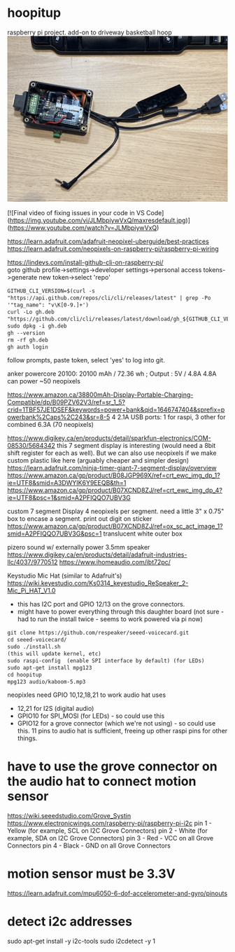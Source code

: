 # hoopitup
raspberry pi project. add-on to driveway basketball hoop
![hardware](hoopitup.jpg)

[![Final video of fixing issues in your code in VS Code]
(https://img.youtube.com/vi/JLMbpiywVxQ/maxresdefault.jpg)]
(https://www.youtube.com/watch?v=JLMbpiywVxQ)

https://learn.adafruit.com/adafruit-neopixel-uberguide/best-practices
https://learn.adafruit.com/neopixels-on-raspberry-pi/raspberry-pi-wiring

https://lindevs.com/install-github-cli-on-raspberry-pi/<BR>
goto github profile->settings->developer settings->personal access tokens->generate new token->select 'repo'<BR>
```
GITHUB_CLI_VERSION=$(curl -s "https://api.github.com/repos/cli/cli/releases/latest" | grep -Po '"tag_name": "v\K[0-9.]+')
curl -Lo gh.deb "https://github.com/cli/cli/releases/latest/download/gh_${GITHUB_CLI_VERSION}_linux_armv6.deb"
sudo dpkg -i gh.deb
gh --version
rm -rf gh.deb
gh auth login
```
follow prompts, paste token, select 'yes' to log into git.

anker powercore 20100: 20100 mAh / 72.36 wh ; Output : 5V / 4.8A
4.8A can power ~50 neopixels

https://www.amazon.ca/38800mAh-Display-Portable-Charging-Compatible/dp/B09PZV62V3/ref=sr_1_5?crid=1TBF57JE1DSEF&keywords=power+bank&qid=1646747404&sprefix=powerbank%2Caps%2C243&sr=8-5
4 2.1A USB ports: 1 for raspi, 3 other for combined 6.3A (70 neopixels)

https://www.digikey.ca/en/products/detail/sparkfun-electronics/COM-08530/5684342
this 7 segment display is interesting (would need a 8bit shift register for each as well).
But we can also use neopixels if we make custom plastic like here (arguably cheaper and simpler design)
https://learn.adafruit.com/ninja-timer-giant-7-segment-display/overview
https://www.amazon.ca/gp/product/B08JGP969X/ref=crt_ewc_img_dp_1?ie=UTF8&smid=A3DWYIK6Y9EEQB&th=1
https://www.amazon.ca/gp/product/B07XCND8ZJ/ref=crt_ewc_img_dp_4?ie=UTF8&psc=1&smid=A2PFIQQO7UBV3G


custom 7 segment Display
4 neopixels per segment.
need a little 3" x 0.75" box to encase a segment.
print out digit on sticker https://www.amazon.ca/gp/product/B07XCND8ZJ/ref=ox_sc_act_image_1?smid=A2PFIQQO7UBV3G&psc=1
translucent white outer box

pizero sound w/ externally power 3.5mm speaker
https://www.digikey.ca/en/products/detail/adafruit-industries-llc/4037/9770512
https://www.ihomeaudio.com/ibt72pc/

Keystudio Mic Hat (similar to Adafruit's) https://wiki.keyestudio.com/Ks0314_keyestudio_ReSpeaker_2-Mic_Pi_HAT_V1.0
- this has I2C port and GPIO 12/13 on the grove connectors.
- might have to power everything through this daughter board
  (not sure - had to run the install twice - seems to work powered via pi now)
```
git clone https://github.com/respeaker/seeed-voicecard.git
cd seeed-voicecard/
sudo ./install.sh
(this will update kernel, etc)
sudo raspi-config  (enable SPI interface by default) (for LEDs)
sudo apt-get install mpg123
cd hoopitup
mpg123 audio/kaboom-5.mp3
```

neopixles need GPIO  10,12,18,21 to work
audio hat uses
 - 12,21 for I2S (digital audio)
 - GPIO10 for SPI_MOSI (for LEDs) - so could use this
 - GPIO12 for a grove connector (which we're not using) - so could use this.
11 pins to audio hat is sufficient, freeing up other raspi pins for other things.

# have to use the grove connector on the audio hat to connect motion sensor
https://wiki.seeedstudio.com/Grove_Systin
https://www.electronicwings.com/raspberry-pi/raspberry-pi-i2c
pin 1 - Yellow (for example, SCL on I2C Grove Connectors)
pin 2 - White (for example, SDA on I2C Grove Connectors)
pin 3 - Red - VCC on all Grove Connectors
pin 4 - Black - GND on all Grove Connectors

# motion sensor must be 3.3V
https://learn.adafruit.com/mpu6050-6-dof-accelerometer-and-gyro/pinouts

# detect i2c addresses
sudo apt-get install -y i2c-tools
sudo i2cdetect -y 1
